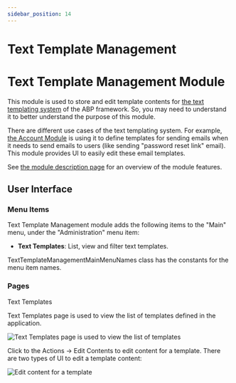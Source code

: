 ```yaml
---
sidebar_position: 14
---
```


# Text Template Management


Text Template Management Module
===============================

This module is used to store and edit template contents for [the text templating system](https://docs.abp.io/en/abp/latest/Text-Templating) of the ABP framework. So, you may need to understand it to better understand the purpose of this module.

There are different use cases of the text templating system. For example, [the Account Module](https://docs.abp.io/en/commercial/7.0/modules/Account) is using it to define templates for sending emails when it needs to send emails to users (like sending "password reset link" email). This module provides UI to easily edit these email templates.

See [the module description page](https://commercial.abp.io/modules/Volo.TextTemplateManagement) for an overview of the module features.

User Interface
--------------

### Menu Items

Text Template Management module adds the following items to the "Main" menu, under the "Administration" menu item:

* **Text Templates**: List, view and filter text templates.

TextTemplateManagementMainMenuNames class has the constants for the menu item names.

### Pages

Text Templates

Text Templates page is used to view the list of templates defined in the application.

![Text Templates page is used to view the list of templates](https://raw.githubusercontent.com/Wai-Technologies/raaghu-docs/development/raaghu/docs/en/images/text-template.png)

Click to the Actions -> Edit Contents to edit content for a template. There are two types of UI to edit a template content:

![Edit content for a template](https://raw.githubusercontent.com/Wai-Technologies/raaghu-docs/development/raaghu/docs/en/images/text-template-edit.png)
